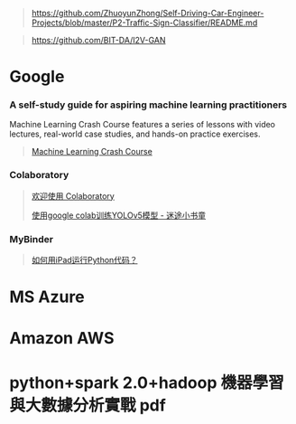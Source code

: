 

> https://github.com/ZhuoyunZhong/Self-Driving-Car-Engineer-Projects/blob/master/P2-Traffic-Sign-Classifier/README.md

> https://github.com/BIT-DA/I2V-GAN

# Google 
### A self-study guide for aspiring machine learning practitioners
Machine Learning Crash Course features a series of lessons with video lectures, real-world case studies, and hands-on practice exercises.
> [Machine Learning Crash Course](https://developers.google.com/machine-learning/crash-course/)

### Colaboratory
> [欢迎使用 Colaboratory](https://colab.research.google.com/?utm_source=scs-index#scrollTo=GJBs_flRovLc)
> 
> [使用google colab训练YOLOv5模型 - 迷途小书童](https://xugaoxiang.com/2020/11/01/google-colab-yolov5/)

### MyBinder
> [如何用iPad运行Python代码？](https://zhuanlan.zhihu.com/p/36830594)

# MS Azure

# Amazon AWS

# python+spark 2.0+hadoop 機器學習與大數據分析實戰 pdf
